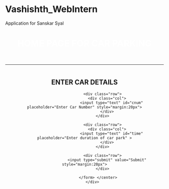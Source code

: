 # Vashishth_WebIntern
Application for Sanskar Syal
<iDOCTYPE html>
<html>
<head>
<title>Home</title>
<style>

.column
	{
	width: 50%;
	background-color: white;
	margin: 80px;
	margin-left: 350px;
	height: 200px;
	}

.col
	{
	float: left;
	width: 100%;
	margin-top: 6px;
	}

</style>
</head>

<body background="a.jpg">
	<h1 align="center"><font color="white">HOME PAGE FOR CAR PARKING</font></h1>
		<br><hr>
			<div class="column">
				<center><form name="myForm2">
				<h2>ENTER CAR DETAILS</h2>
				  	
				  	<div class="row">
					    <div class="col">
					    	<input type="text" id="cnum" placeholder="Enter Car Number" style="margin:20px">
					    </div>
					</div>

					<div class="row">
					   	<div class="col">
					      	<input type="text" id="time" placeholder="Enter duration of car park" >
					    </div>
					</div>

					<div class="row">
    					<input type="submit" value="Submit" style="margin:20px">
 					</div>
 			
				</form>	</center>
			</div> 
</body>
</html>
